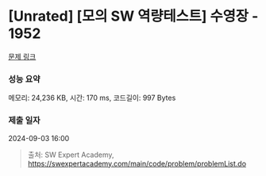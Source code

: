 # [Unrated] [모의 SW 역량테스트] 수영장 - 1952 

[문제 링크](https://swexpertacademy.com/main/code/problem/problemDetail.do?contestProbId=AV5PpFQaAQMDFAUq) 

### 성능 요약

메모리: 24,236 KB, 시간: 170 ms, 코드길이: 997 Bytes

### 제출 일자

2024-09-03 16:00



> 출처: SW Expert Academy, https://swexpertacademy.com/main/code/problem/problemList.do